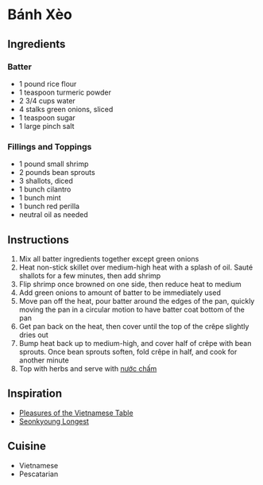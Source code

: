 # Bánh Xèo

## Ingredients

### Batter

- 1 pound rice flour
- 1 teaspoon turmeric powder
- 2 3/4 cups water
- 4 stalks green onions, sliced
- 1 teaspoon sugar
- 1 large pinch salt

### Fillings and Toppings

- 1 pound small shrimp
- 2 pounds bean sprouts
- 3 shallots, diced
- 1 bunch cilantro
- 1 bunch mint
- 1 bunch red perilla
- neutral oil as needed

## Instructions

1. Mix all batter ingredients together except green onions
2. Heat non-stick skillet over medium-high heat with a splash of oil. Sauté shallots for a few minutes, then add shrimp
3. Flip shrimp once browned on one side, then reduce heat to medium
4. Add green onions to amount of batter to be immediately used
5. Move pan off the heat, pour batter around the edges of the pan, quickly moving the pan in a circular motion to have batter coat bottom of the pan
6. Get pan back on the heat, then cover until the top of the crêpe slightly dries out
7. Bump heat back up to medium-high, and cover half of crêpe with bean sprouts. Once bean sprouts soften, fold crêpe in half, and cook for another minute
8. Top with herbs and serve with [nước chấm](nuoc-cham.md)

## Inspiration

- [Pleasures of the Vietnamese Table](https://www.amazon.com/Pleasures-Vietnamese-Table-Reminiscences-Vietnams/dp/0060192585)
- [Seonkyoung Longest](https://www.youtube.com/watch?v=GZkTa423CjA)

## Cuisine

- Vietnamese
- Pescatarian
